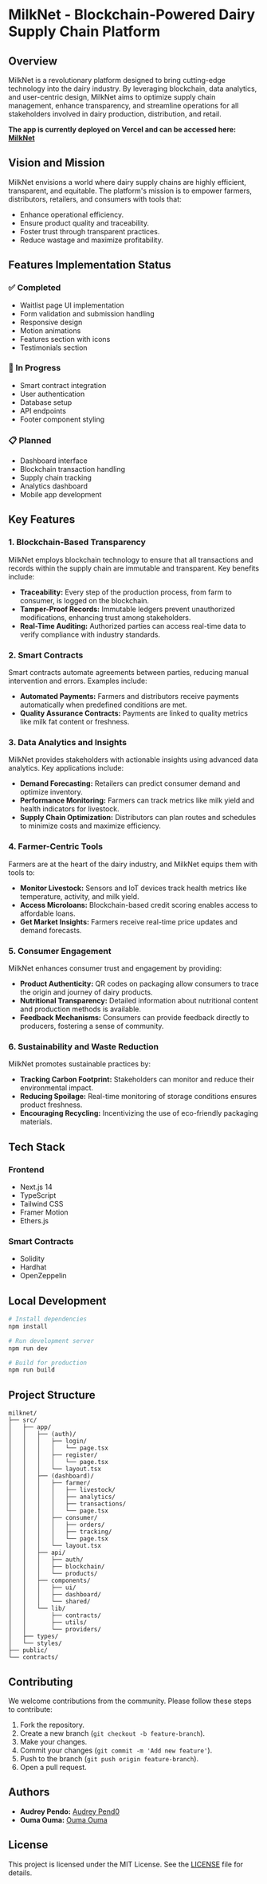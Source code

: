 # MilkNet - Blockchain-Powered Dairy Supply Chain Platform

## Overview

MilkNet is a revolutionary platform designed to bring cutting-edge technology into the dairy industry. By leveraging blockchain, data analytics, and user-centric design, MilkNet aims to optimize supply chain management, enhance transparency, and streamline operations for all stakeholders involved in dairy production, distribution, and retail.

**The app is currently deployed on Vercel and can be accessed here: [MilkNet](https://milknet.vercel.app/)**

## Vision and Mission

MilkNet envisions a world where dairy supply chains are highly efficient, transparent, and equitable. The platform's mission is to empower farmers, distributors, retailers, and consumers with tools that:

- Enhance operational efficiency.
- Ensure product quality and traceability.
- Foster trust through transparent practices.
- Reduce wastage and maximize profitability.

## Features Implementation Status

### ✅ Completed

- Waitlist page UI implementation
- Form validation and submission handling
- Responsive design
- Motion animations
- Features section with icons
- Testimonials section

### 🚧 In Progress

- Smart contract integration
- User authentication
- Database setup
- API endpoints
- Footer component styling

### 📋 Planned

- Dashboard interface
- Blockchain transaction handling
- Supply chain tracking
- Analytics dashboard
- Mobile app development

## Key Features

### 1. Blockchain-Based Transparency

MilkNet employs blockchain technology to ensure that all transactions and records within the supply chain are immutable and transparent. Key benefits include:

- **Traceability:** Every step of the production process, from farm to consumer, is logged on the blockchain.
- **Tamper-Proof Records:** Immutable ledgers prevent unauthorized modifications, enhancing trust among stakeholders.
- **Real-Time Auditing:** Authorized parties can access real-time data to verify compliance with industry standards.

### 2. Smart Contracts

Smart contracts automate agreements between parties, reducing manual intervention and errors. Examples include:

- **Automated Payments:** Farmers and distributors receive payments automatically when predefined conditions are met.
- **Quality Assurance Contracts:** Payments are linked to quality metrics like milk fat content or freshness.

### 3. Data Analytics and Insights

MilkNet provides stakeholders with actionable insights using advanced data analytics. Key applications include:

- **Demand Forecasting:** Retailers can predict consumer demand and optimize inventory.
- **Performance Monitoring:** Farmers can track metrics like milk yield and health indicators for livestock.
- **Supply Chain Optimization:** Distributors can plan routes and schedules to minimize costs and maximize efficiency.

### 4. Farmer-Centric Tools

Farmers are at the heart of the dairy industry, and MilkNet equips them with tools to:

- **Monitor Livestock:** Sensors and IoT devices track health metrics like temperature, activity, and milk yield.
- **Access Microloans:** Blockchain-based credit scoring enables access to affordable loans.
- **Get Market Insights:** Farmers receive real-time price updates and demand forecasts.

### 5. Consumer Engagement

MilkNet enhances consumer trust and engagement by providing:

- **Product Authenticity:** QR codes on packaging allow consumers to trace the origin and journey of dairy products.
- **Nutritional Transparency:** Detailed information about nutritional content and production methods is available.
- **Feedback Mechanisms:** Consumers can provide feedback directly to producers, fostering a sense of community.

### 6. Sustainability and Waste Reduction

MilkNet promotes sustainable practices by:

- **Tracking Carbon Footprint:** Stakeholders can monitor and reduce their environmental impact.
- **Reducing Spoilage:** Real-time monitoring of storage conditions ensures product freshness.
- **Encouraging Recycling:** Incentivizing the use of eco-friendly packaging materials.

## Tech Stack

### Frontend

- Next.js 14
- TypeScript
- Tailwind CSS
- Framer Motion
- Ethers.js

### Smart Contracts

- Solidity
- Hardhat
- OpenZeppelin

## Local Development

```bash
# Install dependencies
npm install

# Run development server
npm run dev

# Build for production
npm run build
```

## Project Structure

```plaintext
milknet/
├── src/
│   ├── app/
│   │   ├── (auth)/
│   │   │   ├── login/
│   │   │   │   └── page.tsx
│   │   │   ├── register/
│   │   │   │   └── page.tsx
│   │   │   └── layout.tsx
│   │   ├── (dashboard)/
│   │   │   ├── farmer/
│   │   │   │   ├── livestock/
│   │   │   │   ├── analytics/
│   │   │   │   ├── transactions/
│   │   │   │   └── page.tsx
│   │   │   ├── consumer/
│   │   │   │   ├── orders/
│   │   │   │   ├── tracking/
│   │   │   │   └── page.tsx
│   │   │   └── layout.tsx
│   │   ├── api/
│   │   │   ├── auth/
│   │   │   ├── blockchain/
│   │   │   └── products/
│   │   ├── components/
│   │   │   ├── ui/
│   │   │   ├── dashboard/
│   │   │   └── shared/
│   │   └── lib/
│   │       ├── contracts/
│   │       ├── utils/
│   │       └── providers/
│   ├── types/
│   └── styles/
├── public/
└── contracts/
```

## Contributing

We welcome contributions from the community. Please follow these steps to contribute:

1. Fork the repository.
2. Create a new branch (`git checkout -b feature-branch`).
3. Make your changes.
4. Commit your changes (`git commit -m 'Add new feature'`).
5. Push to the branch (`git push origin feature-branch`).
6. Open a pull request.

## Authors

- **Audrey Pendo:** [Audrey Pend0](https://github.com/odree123)
- **Ouma Ouma:** [Ouma Ouma](https://github.com/oumaoumag)

## License

This project is licensed under the MIT License. See the [LICENSE](./LICENSE) file for details.

<!-- ## Contact

For any inquiries or feedback, please contact us at [support@milknet.com](mailto:support@milknet.com). -->